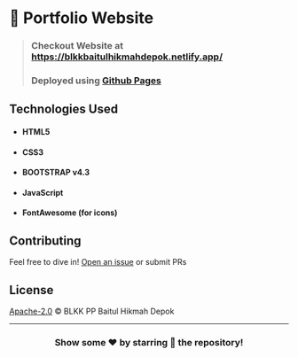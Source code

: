 # 👤 Portfolio Website

> ### Checkout Website at https://blkkbaitulhikmahdepok.netlify.app/
> ### Deployed using [Github Pages](https://github.com/MAliffadlan?tab=repositories)

## Technologies Used

- #### HTML5
- #### CSS3
- #### BOOTSTRAP v4.3
- #### JavaScript
- #### FontAwesome (for icons)

## Contributing

Feel free to dive in! [Open an issue](https://blkkbaitulhikmahdepok.netlify.app/) or submit PRs

## License

[Apache-2.0](LICENSE) © BLKK PP Baitul Hikmah Depok

---

<div align="center">

### Show some ❤️ by starring 🌟 the repository!

</div>
